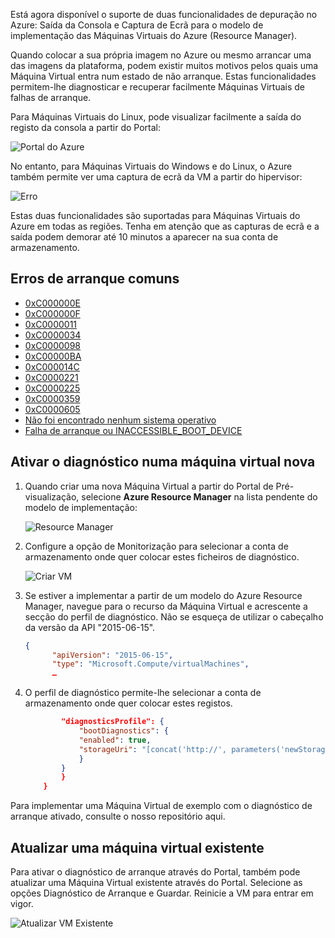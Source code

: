 Está agora disponível o suporte de duas funcionalidades de depuração no Azure: Saída da Consola e Captura de Ecrã para o modelo de implementação das Máquinas Virtuais do Azure (Resource Manager). 

Quando colocar a sua própria imagem no Azure ou mesmo arrancar uma das imagens da plataforma, podem existir muitos motivos pelos quais uma Máquina Virtual entra num estado de não arranque. Estas funcionalidades permitem-lhe diagnosticar e recuperar facilmente Máquinas Virtuais de falhas de arranque.

Para Máquinas Virtuais do Linux, pode visualizar facilmente a saída do registo da consola a partir do Portal:

![Portal do Azure](./media/virtual-machines-common-boot-diagnostics/screenshot1.png)
 
No entanto, para Máquinas Virtuais do Windows e do Linux, o Azure também permite ver uma captura de ecrã da VM a partir do hipervisor:

![Erro](./media/virtual-machines-common-boot-diagnostics/screenshot2.png)

Estas duas funcionalidades são suportadas para Máquinas Virtuais do Azure em todas as regiões. Tenha em atenção que as capturas de ecrã e a saída podem demorar até 10 minutos a aparecer na sua conta de armazenamento.

## <a name="common-boot-errors"></a>Erros de arranque comuns

- [0xC000000E](https://support.microsoft.com/help/4010129)
- [0xC000000F](https://support.microsoft.com/help/4010130)
- [0xC0000011](https://support.microsoft.com/help/4010134)
- [0xC0000034](https://support.microsoft.com/help/4010140)
- [0xC0000098](https://support.microsoft.com/help/4010137)
- [0xC00000BA](https://support.microsoft.com/help/4010136)
- [0xC000014C](https://support.microsoft.com/help/4010141)
- [0xC0000221](https://support.microsoft.com/help/4010132)
- [0xC0000225](https://support.microsoft.com/help/4010138)
- [0xC0000359](https://support.microsoft.com/help/4010135)
- [0xC0000605](https://support.microsoft.com/help/4010131)
- [Não foi encontrado nenhum sistema operativo](https://support.microsoft.com/help/4010142)
- [Falha de arranque ou INACCESSIBLE_BOOT_DEVICE](https://support.microsoft.com/help/4010143)

## <a name="enable-diagnostics-on-a-new-virtual-machine"></a>Ativar o diagnóstico numa máquina virtual nova
1. Quando criar uma nova Máquina Virtual a partir do Portal de Pré-visualização, selecione **Azure Resource Manager** na lista pendente do modelo de implementação:
 
    ![Resource Manager](./media/virtual-machines-common-boot-diagnostics/screenshot3.jpg)

2. Configure a opção de Monitorização para selecionar a conta de armazenamento onde quer colocar estes ficheiros de diagnóstico.
 
    ![Criar VM](./media/virtual-machines-common-boot-diagnostics/screenshot4.jpg)

3. Se estiver a implementar a partir de um modelo do Azure Resource Manager, navegue para o recurso da Máquina Virtual e acrescente a secção do perfil de diagnóstico. Não se esqueça de utilizar o cabeçalho da versão da API "2015-06-15".

    ```json
    {
          "apiVersion": "2015-06-15",
          "type": "Microsoft.Compute/virtualMachines",
          … 
    ```

4. O perfil de diagnóstico permite-lhe selecionar a conta de armazenamento onde quer colocar estes registos.

    ```json
            "diagnosticsProfile": {
                "bootDiagnostics": {
                "enabled": true,
                "storageUri": "[concat('http://', parameters('newStorageAccountName'), '.blob.core.windows.net')]"
                }
            }
            }
        }
    ```

Para implementar uma Máquina Virtual de exemplo com o diagnóstico de arranque ativado, consulte o nosso repositório aqui.

## <a name="update-an-existing-virtual-machine"></a>Atualizar uma máquina virtual existente ##

Para ativar o diagnóstico de arranque através do Portal, também pode atualizar uma Máquina Virtual existente através do Portal. Selecione as opções Diagnóstico de Arranque e Guardar. Reinicie a VM para entrar em vigor.

![Atualizar VM Existente](./media/virtual-machines-common-boot-diagnostics/screenshot5.png)

